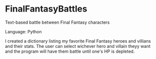 # FinalFantasyBattles
Text-based battle between Final Fantasy characters

Language: Python

I created a dictionary listing my favorite Final Fantasy heroes and villians and their stats. The user can select wichever hero and villain theyy want and the program will have
them battle until one's HP is depleted.
